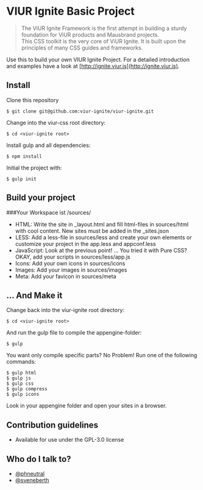 # VIUR Ignite Basic Project

>The ViUR Ignite Framework is the first attempt in building a sturdy foundation for ViUR products and Mausbrand projects.<br>This CSS toolkit is the very core of ViUR Ignite. It is built upon the principles of many CSS guides and frameworks.

Use this to build your own VIUR Ignite Project.
For a detailed introduction and examples have a look at [http://ignite.viur.is](http://ignite.viur.is).

## Install
Clone this repository
```
$ git clone git@github.com:viur-ignite/viur-ignite.git
```
Change into the viur-css root directory:
```
$ cd <viur-ignite root>
````
Install gulp and all dependencies:

```
$ npm install
```
Initial the project with:
```
$ gulp init
```

## Build your project
###Your Workspace ist /sources/
* HTML: Write the site in _layout.html and fill html-files in sources/html with cool content. New sites must be added in the _sites.json
* LESS: Add a less-file in sources/less and create your own elements or customize your project in the app.less and appconf.less
* JavaScript: Look at the previous point! ... You tried it with Pure CSS? OKAY, add your scripts in sources/less/app.js
* Icons: Add your own icons in sources/icons
* Images: Add your images in sources/images
* Meta: Add your favicon in sources/meta


## ... And Make it
Change back into the viur-ignite root directory:
```
$ cd <viur-ignite root>
```
And run the gulp file to compile the appengine-folder:
```
$ gulp
```
You want only compile specific parts? No Problem! Run one of the following commands:
```
$ gulp html
$ gulp js
$ gulp css
$ gulp compress
$ gulp icons
```

Look in your appengine folder and open your sites in a browser.


## Contribution guidelines
* Available for use under the GPL-3.0 license

## Who do I talk to?
* [@phneutral](https://github.com/phneutral)
* [@sveneberth](https://github.com/sveneberth)
